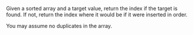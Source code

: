 Given a sorted array and a target value, return the index if the target is found. If not, return the index where it would be if it were inserted in order.

You may assume no duplicates in the array.
